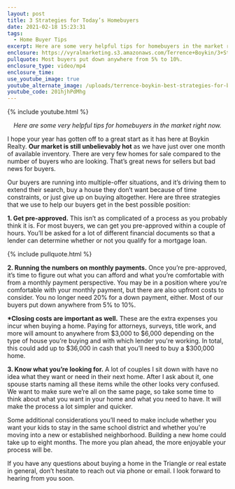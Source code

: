```yaml
---
layout: post
title: 3 Strategies for Today’s Homebuyers
date: 2021-02-18 15:23:31
tags:
  - Home Buyer Tips
excerpt: Here are some very helpful tips for homebuyers in the market right now.
enclosure: https://vyralmarketing.s3.amazonaws.com/Terrence+Boykin/3+Strategies+for+Today%E2%80%99s+Homebuyers.mp4
pullquote: Most buyers put down anywhere from 5% to 10%.
enclosure_type: video/mp4
enclosure_time:
use_youtube_image: true
youtube_alternate_image: /uploads/terrence-boykin-best-strategies-for-buying-a-home-yt.jpg
youtube_code: 201hjhPdMhg
---
```


{% include youtube.html %}

<p style="text-align: center;"><em>Here are some very helpful tips for homebuyers in the market right now.</em></p>

I hope your year has gotten off to a great start as it has here at Boykin Realty. **Our market is still unbelievably hot** as we have just over one month of available inventory. There are very few homes for sale compared to the number of buyers who are looking. That’s great news for sellers but bad news for buyers.&nbsp;

Our buyers are running into multiple-offer situations, and it’s driving them to extend their search, buy a house they don’t want because of time constraints, or just give up on buying altogether. Here are three strategies that we use to help our buyers get in the best possible position:

**1\. Get pre-approved.** This isn’t as complicated of a process as you probably think it is. For most buyers, we can get you pre-approved within a couple of hours. You’ll be asked for a lot of different financial documents so that a lender can determine whether or not you qualify for a mortgage loan.

{% include pullquote.html %}

**2\. Running the numbers on monthly payments.** Once you’re pre-approved, it’s time to figure out what you can afford and what you’re comfortable with from a monthly payment perspective. You may be in a position where you’re comfortable with your monthly payment, but there are also upfront costs to consider. You no longer need 20% for a down payment, either. Most of our buyers put down anywhere from 5% to 10%.&nbsp;

**\*Closing costs are important as well.** These are the extra expenses you incur when buying a home. Paying for attorneys, surveys, title work, and more will amount to anywhere from $3,000 to $6,000 depending on the type of house you’re buying and with which lender you're working. In total, this could add up to $36,000 in cash that you’ll need to buy a $300,000 home.

**3\. Know what you’re looking for.** A lot of couples I sit down with have no idea what they want or need in their next home. After I ask about it, one spouse starts naming all these items while the other looks very confused. We want to make sure we’re all on the same page, so take some time to think about what you want in your home and what you need to have. It will make the process a lot simpler and quicker.

Some additional considerations you’ll need to make include whether you want your kids to stay in the same school district and whether you're moving into a new or established neighborhood. Building a new home could take up to eight months. The more you plan ahead, the more enjoyable your process will be.

If you have any questions about buying a home in the Triangle or real estate in general, don’t hesitate to reach out via phone or email. I look forward to hearing from you soon.
